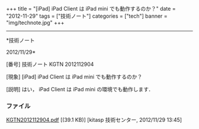 ﻿+++
title = "[iPad] iPad Client は iPad mini でも動作するのか？"
date = "2012-11-29"
tags = ["技術ノート"]
categories = ["tech"]
banner = "img/technote.jpg"
+++

-----------------------------------------------------------------------------------------------------------------------------

*技術ノート

2012/11/29*


[番号]
技術ノート KGTN 2012112904

[現象]
[iPad] iPad Client は iPad mini でも動作するのか？

[説明]
はい， iPad Client は iPad mini の環境でも動作します．


### ファイル

 
 


[KGTN2012112904.pdf](http://techreport.kitasp.net/attachments/download/1128/KGTN2012112904.pdf)
 [(39.1 KB)] [kitasp 技術センター, 2012/11/29
13:45]


 


 

